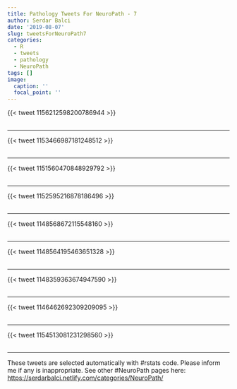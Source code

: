 ```yaml
---
title: Pathology Tweets For NeuroPath - 7
author: Serdar Balci
date: '2019-08-07'
slug: tweetsForNeuroPath7
categories:
  - R
  - tweets
  - pathology
  - NeuroPath
tags: []
image:
  caption: ''
  focal_point: ''
---
```



{{< tweet 1156212598200786944 >}}
<br>
<br>
<hr>
{{< tweet 1153466987181248512 >}}
<br>
<br>
<hr>
{{< tweet 1151560470848929792 >}}
<br>
<br>
<hr>
{{< tweet 1152595216878186496 >}}
<br>
<br>
<hr>
{{< tweet 1148568672115548160 >}}
<br>
<br>
<hr>
{{< tweet 1148564195463651328 >}}
<br>
<br>
<hr>
{{< tweet 1148359363674947590 >}}
<br>
<br>
<hr>
{{< tweet 1146462692309209095 >}}
<br>
<br>
<hr>
{{< tweet 1154513081231298560 >}}
<br>
<br>
<hr>


These tweets are selected automatically with #rstats code. Please inform me if any is inappropriate.
See other #NeuroPath pages here: https://serdarbalci.netlify.com/categories/NeuroPath/
